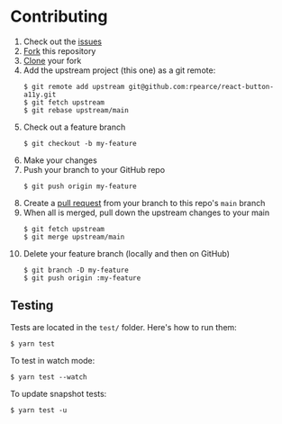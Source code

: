 # Contributing

1. Check out the [issues](https://github.com/rpearce/react-button-a11y/issues)
1. [Fork](https://guides.github.com/activities/forking/) this repository
1. [Clone](https://help.github.com/articles/cloning-a-repository/) your fork
1. Add the upstream project (this one) as a git remote:
    ```
    $ git remote add upstream git@github.com:rpearce/react-button-a11y.git
    $ git fetch upstream
    $ git rebase upstream/main
    ```
1. Check out a feature branch
    ```
    $ git checkout -b my-feature
    ```
1. Make your changes
1. Push your branch to your GitHub repo
    ```
    $ git push origin my-feature
    ```
1. Create a [pull request](https://help.github.com/articles/about-pull-requests/)
   from your branch to this repo's `main` branch
1. When all is merged, pull down the upstream changes to your main
    ```
    $ git fetch upstream
    $ git merge upstream/main
    ```
1. Delete your feature branch (locally and then on GitHub)
    ```
    $ git branch -D my-feature
    $ git push origin :my-feature
    ```

## Testing
Tests are located in the `test/` folder. Here's how to run them:

```
$ yarn test
```

To test in watch mode:

```
$ yarn test --watch
```

To update snapshot tests:

```
$ yarn test -u
```
